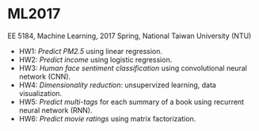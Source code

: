 # ML2017
EE 5184, Machine Learning, 2017 Spring, National Taiwan University (NTU)

+ HW1: *Predict PM2.5* using linear regression.
+ HW2: *Predict income* using logistic regression.
+ HW3: *Human face sentiment classification* using convolutional neural network (CNN).
+ HW4: *Dimensionality reduction*: unsupervized learning, data visualization.
+ HW5: *Predict multi-tags* for each summary of a book using recurrent neural network (RNN).
+ HW6: *Predict movie ratings* using matrix factorization.
